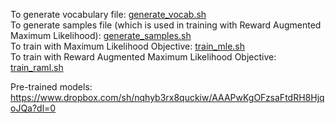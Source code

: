 To generate vocabulary file: [generate_vocab.sh](https://github.com/VishweshS/Sentence-Simplification/blob/master/RML/scripts/generate_vocab.sh)<br />
To generate samples file (which is used in training with Reward Augmented Maximum Likelihood): [generate_samples.sh](https://github.com/VishweshS/Sentence-Simplification/blob/master/RML/scripts/generate_samples.sh)<br />
To train with Maximum Likelihood Objective: [train_mle.sh](https://github.com/VishweshS/Sentence-Simplification/blob/master/RML/scripts/train_mle.sh)<br />
To train with Reward Augmented Maximum Likelihood Objective: [train_raml.sh](https://github.com/VishweshS/Sentence-Simplification/blob/master/RML/scripts/train_raml.sh)


Pre-trained models: https://www.dropbox.com/sh/nqhyb3rx8quckiw/AAAPwKgOFzsaFtdRH8HjqoJQa?dl=0
